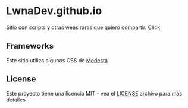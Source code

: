 # LwnaDev.github.io
Sitio con scripts y otras weas raras que quiero compartir.
[Click](https://lwnadev.github.io#)

## Frameworks
Este sitio utiliza algunos CSS de [Modesta](https://github.com/AlexFlipnote/Modesta).

## License
Este proyecto tiene una licencia MIT - vea el [LICENSE](/LICENSE) archivo para más detalles
